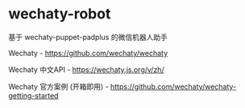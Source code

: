 # wechaty-robot
基于 wechaty-puppet-padplus 的微信机器人助手

 Wechaty - https://github.com/wechaty/wechaty

 Wechaty 中文API - https://wechaty.js.org/v/zh/

 Wechaty 官方案例 (开箱即用) - https://github.com/wechaty/wechaty-getting-started